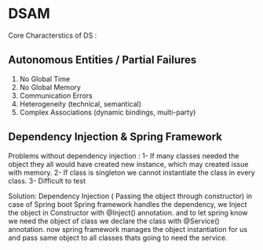 # DSAM

Core Characterstics of DS :

## Autonomous Entities / Partial Failures
1. No Global Time
2. No Global Memory
3. Communication Errors
4. Heterogeneity (technical, semantical)
5. Complex Associations (dynamic bindings, multi-party)

## Dependency Injection & Spring Framework
Problems without dependency injection :
1- If many classes needed the object they all would have created new instance, which may created issue with memory.
2- If class is singleton we cannot instantiate the class in every class.
3- Difficult to test


Solution:
Dependency Injection ( Passing the object through constructor)
in case of Spring boot Spring framework handles the dependency, we Inject the object in Constructor with @Inject() annotation.
and to let spring know we need the object of class we declare the class with @Service() annotation.
now spring framework manages the object instantiation for us and pass same object to all classes thats going to need the service.


